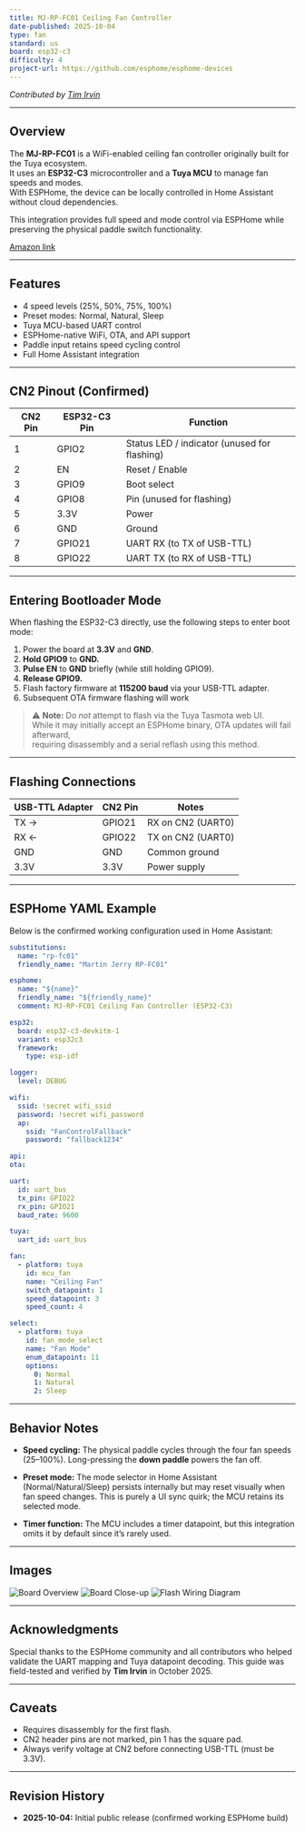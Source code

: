 ```yaml
---
title: MJ-RP-FC01 Ceiling Fan Controller
date-published: 2025-10-04
type: fan
standard: us
board: esp32-c3
difficulty: 4
project-url: https://github.com/esphome/esphome-devices
---
```


*Contributed by [Tim Irvin](https://github.com/irvintim)*

---

## Overview

The **MJ-RP-FC01** is a WiFi-enabled ceiling fan controller originally built for the Tuya ecosystem.  
It uses an **ESP32-C3** microcontroller and a **Tuya MCU** to manage fan speeds and modes.  
With ESPHome, the device can be locally controlled in Home Assistant without cloud dependencies.

This integration provides full speed and mode control via ESPHome while preserving the physical paddle switch functionality.

[Amazon link](https://www.amazon.com/Ceiling-Control-MartinJerry-4-Level-Controller/dp/B0DT67QMT1)

---

## Features

- 4 speed levels (25%, 50%, 75%, 100%)  
- Preset modes: Normal, Natural, Sleep  
- Tuya MCU-based UART control  
- ESPHome-native WiFi, OTA, and API support  
- Paddle input retains speed cycling control  
- Full Home Assistant integration

---

## CN2 Pinout (Confirmed)

| CN2 Pin | ESP32-C3 Pin | Function                                     |
|----------|---------------|----------------------------------------------|
| 1 | GPIO2 | Status LED / indicator (unused for flashing) |
| 2 | EN | Reset / Enable                               |
| 3 | GPIO9 | Boot select                                  |
| 4 | GPIO8 | Pin (unused for flashing)                    |
| 5 | 3.3V | Power                                        |
| 6 | GND | Ground                                       |
| 7 | GPIO21 | UART RX (to TX of USB-TTL)                   |
| 8 | GPIO22 | UART TX (to RX of USB-TTL)                   |

---

## Entering Bootloader Mode

When flashing the ESP32-C3 directly, use the following steps to enter boot mode:

1. Power the board at **3.3V** and **GND**.  
2. **Hold GPIO9** to **GND.**  
3. **Pulse EN** to **GND** briefly (while still holding GPIO9).  
4. **Release GPIO9.**  
5. Flash factory firmware at **115200 baud** via your USB-TTL adapter.
6. Subsequent OTA firmware flashing will work

> ⚠️ **Note:** Do *not* attempt to flash via the Tuya Tasmota web UI.  
> While it may initially accept an ESPHome binary, OTA updates will fail afterward,  
> requiring disassembly and a serial reflash using this method.

---

## Flashing Connections

| USB-TTL Adapter | CN2 Pin | Notes             |
|------------------|----------|-------------------|
| TX → | GPIO21 | RX on CN2 (UART0) |
| RX ← | GPIO22 | TX on CN2 (UART0) |
| GND | GND | Common ground     |
| 3.3V | 3.3V | Power supply      |

---

## ESPHome YAML Example

Below is the confirmed working configuration used in Home Assistant:

```yaml
substitutions:
  name: "rp-fc01"
  friendly_name: "Martin Jerry RP-FC01"

esphome:
  name: "${name}"
  friendly_name: "${friendly_name}"
  comment: MJ-RP-FC01 Ceiling Fan Controller (ESP32-C3)

esp32:
  board: esp32-c3-devkitm-1
  variant: esp32c3
  framework:
    type: esp-idf

logger:
  level: DEBUG

wifi:
  ssid: !secret wifi_ssid
  password: !secret wifi_password
  ap:
    ssid: "FanControlFallback"
    password: "fallback1234"

api:
ota:

uart:
  id: uart_bus
  tx_pin: GPIO22
  rx_pin: GPIO21
  baud_rate: 9600

tuya:
  uart_id: uart_bus

fan:
  - platform: tuya
    id: mcu_fan
    name: "Ceiling Fan"
    switch_datapoint: 1
    speed_datapoint: 3
    speed_count: 4

select:
  - platform: tuya
    id: fan_mode_select
    name: "Fan Mode"
    enum_datapoint: 11
    options:
      0: Normal
      1: Natural
      2: Sleep
````

---

## Behavior Notes

* **Speed cycling:**
  The physical paddle cycles through the four fan speeds (25–100%).
  Long-pressing the **down paddle** powers the fan off.

* **Preset mode:**
  The mode selector in Home Assistant (Normal/Natural/Sleep) persists internally but may reset visually when fan speed changes.
  This is purely a UI sync quirk; the MCU retains its selected mode.

* **Timer function:**
  The MCU includes a timer datapoint, but this integration omits it by default since it’s rarely used.

---

## Images

![Board Overview](MJ-RP-FC01.jpg "MJ-RP-FC01 Board Front")
![Board Close-up](rp-fc01-board.jpg "MJ-RP-FC01 Controller Detail")
![Flash Wiring Diagram](rp-fc01-flash-diagram.png "Flashing connection diagram")

---

## Acknowledgments

Special thanks to the ESPHome community and all contributors who helped validate the UART mapping and Tuya datapoint decoding.
This guide was field-tested and verified by **Tim Irvin** in October 2025.

---

## Caveats

* Requires disassembly for the first flash.
* CN2 header pins are not marked, pin 1 has the square pad.
* Always verify voltage at CN2 before connecting USB-TTL (must be 3.3V).

---

## Revision History

* **2025-10-04:** Initial public release (confirmed working ESPHome build)

```
